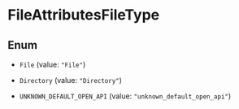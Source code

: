 

# FileAttributesFileType

## Enum


* `File` (value: `"File"`)

* `Directory` (value: `"Directory"`)

* `UNKNOWN_DEFAULT_OPEN_API` (value: `"unknown_default_open_api"`)




